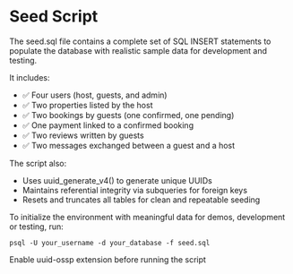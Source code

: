 # Seed Script

The seed.sql file contains a complete set of SQL INSERT statements to populate the database with realistic sample data for development and testing.

It includes:

- ✅ Four users (host, guests, and admin)
- ✅ Two properties listed by the host
- ✅ Two bookings by guests (one confirmed, one pending)
- ✅ One payment linked to a confirmed booking
- ✅ Two reviews written by guests
- ✅ Two messages exchanged between a guest and a host

The script also:

- Uses uuid_generate_v4() to generate unique UUIDs
- Maintains referential integrity via subqueries for foreign keys
- Resets and truncates all tables for clean and repeatable seeding

To initialize the environment with meaningful data for demos, development or testing, run:

```
psql -U your_username -d your_database -f seed.sql
```

Enable uuid-ossp extension before running the script
